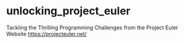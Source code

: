 # unlocking_project_euler
Tackling the Thrilling Programming Challenges from the Project Euler Website
https://projecteuler.net/
